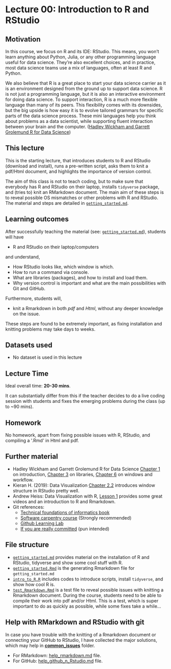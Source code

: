 # Lecture 00: Introduction to R and RStudio

## Motivation

In this course, we focus on R and its IDE: RStudio. This means, you won’t learn anything about Python, Julia, or any other programming language useful for data science. They’re also excellent choices, and in practice, most data science teams use a mix of languages, often at least R and Python.

We also believe that R is a great place to start your data science carrier as it is an environment designed from the ground up to support data science. R is not just a programming language, but it is also an interactive environment for doing data science. To support interaction, R is a much more flexible language than many of its peers. This flexibility comes with its downsides, but the big upside is how easy it is to evolve tailored grammars for specific parts of the data science process. These mini languages help you think about problems as a data scientist, while supporting fluent interaction between your brain and the computer. ([Hadley Wickham and Garrett Grolemund R for Data Science](https://r4ds.had.co.nz/introduction.html))

## This lecture

This is the starting lecture, that introduces students to R and RStudio (download and install), runs a pre-written script, asks them to knit a pdf/Html document, and highlights the importance of version control.

The aim of this class is not to teach coding, but to make sure that everybody has R and RStudio on their laptop, installs `tidyverse` package, and (tries to) knit an RMarkdown document. The main aim of these steps is to reveal possible OS mismatches or other problems with R and RStudio. 
The material and steps are detailed in [`getting_started.md`](https://github.com/gabors-data-analysis/da-coding-rstats/blob/main/lecture00-intro/getting_started.md).


## Learning outcomes
After successfully teaching the material (see: [`getting_started.md`](https://github.com/gabors-data-analysis/da-coding-rstats/blob/main/lecture00-intro/getting_started.md)), students will have

- R and RStudio on their laptop/computers

and understand,

- How RStudio looks like, which window is which.
- How to run a command via console.
- What are libraries (packages), and how to install and load them.
- Why version control is important and what are the main possibilities with Git and GitHub.

Furthermore, students will,

- knit a Rmarkdown in both *pdf* and *Html*, without any deeper knowledge on the issue.

These steps are found to be extremely important, as fixing installation and knitting problems may take days to weeks.

## Datasets used
* No dataset is used in this lecture

## Lecture Time

Ideal overall time: **20-30 mins**.

It can substantially differ from this if the teacher decides to do a live coding session with students and fixes the emerging problems during the class (up to ~90 mins).

## Homework

No homework, apart from fixing possible issues with R, RStudio, and compiling a '.Rmd' in Html and pdf.

## Further material

  - Hadley Wickham and Garrett Grolemund R for Data Science [Chapter 1](https://r4ds.had.co.nz/introduction.html) on introduction, [Chapter 3](https://r4ds.had.co.nz/data-visualisation.html) on libraries, [Chapter 6](https://r4ds.had.co.nz/workflow-scripts.html) on windows and workflow. 
  - Kieran H. (2019): Data Visualization [Chapter 2.2](https://socviz.co/gettingstarted.html#use-r-with-rstudio) introduces window structure in RStudio pretty well.
  - Andrew Heiss: Data Visualization with R, [Lesson 1](https://datavizs21.classes.andrewheiss.com/lesson/01-lesson/) provides some great videos and an introduction to R and Rmarkdown.
  - Git references: 
    - [Technical foundations of informatics book](https://info201.github.io/git-basics.html)
    - [Software carpentry course](https://swcarpentry.github.io/git-novice/)  (Strongly recommended)
    - [Github Learning Lab](https://lab.github.com/)
    - [If you are really committed](https://git-scm.com/book/en/v2) (pun intended)


## File structure
  
  - [`getting_started.md`](https://github.com/gabors-data-analysis/da-coding-rstats/blob/main/lecture00-intro/getting_started.md) provides material on the installation of R and RStudio, tidyverse and show some cool stuff with R.
  - [`getting_started.Rmd`](https://github.com/gabors-data-analysis/da-coding-rstats/blob/main/lecture00-intro/getting_started.Rmd) is the generating Rmarkdown file for `getting_started.md`
  - [`intro_to_R.R`](https://github.com/gabors-data-analysis/da-coding-rstats/blob/main/lecture00-intro/intro_to_R.R) includes codes to introduce scripts, install `tidyverse`, and show how cool R is.
  - [`test_Rmarkdown.Rmd`](https://github.com/gabors-data-analysis/da-coding-rstats/blob/main/lecture00-intro/test_Rmarkdown.Rmd) is a test file to reveal possible issues with knitting a Rmarkdown document. During the course, students need to be able to compile their work into pdf and/or Html. This is a test, which is super important to do as quickly as possible, while some fixes take a while...

## Help with RMarkdown and RStudio with git

In case you have trouble with the knitting of a Rmarkdown document or connecting your GitHub to RStudio, I have collected the major solutions, which may help in [**common_issues**](https://github.com/gabors-data-analysis/da-coding-rstats/blob/main/common_issues) folder.

  - For RMarkdown: [help_rmarkdown.md](https://github.com/gabors-data-analysis/da-coding-rstats/blob/main/common_issues/help_rmarkdown.md) file.
  - For GitHub: [help_github_n_Rstudio.md](https://github.com/gabors-data-analysis/da-coding-rstats/blob/main/common_issues/help_github_n_Rstudio.md) file.
